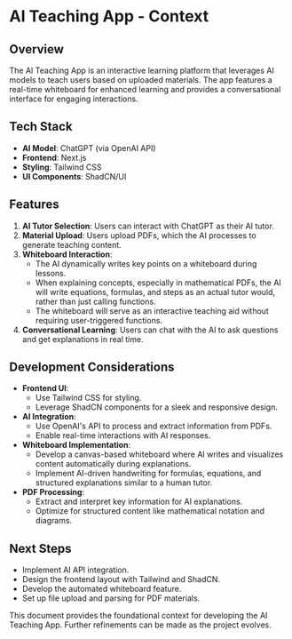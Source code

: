 # AI Teaching App - Context

## Overview

The AI Teaching App is an interactive learning platform that leverages AI models to teach users based on uploaded materials. The app features a real-time whiteboard for enhanced learning and provides a conversational interface for engaging interactions.

## Tech Stack

- **AI Model**: ChatGPT (via OpenAI API)
- **Frontend**: Next.js
- **Styling**: Tailwind CSS
- **UI Components**: ShadCN/UI

## Features

1. **AI Tutor Selection**: Users can interact with ChatGPT as their AI tutor.
2. **Material Upload**: Users upload PDFs, which the AI processes to generate teaching content.
3. **Whiteboard Interaction**:
   - The AI dynamically writes key points on a whiteboard during lessons.
   - When explaining concepts, especially in mathematical PDFs, the AI will write equations, formulas, and steps as an actual tutor would, rather than just calling functions.
   - The whiteboard will serve as an interactive teaching aid without requiring user-triggered functions.
4. **Conversational Learning**: Users can chat with the AI to ask questions and get explanations in real time.

## Development Considerations

- **Frontend UI**:
  - Use Tailwind CSS for styling.
  - Leverage ShadCN components for a sleek and responsive design.
- **AI Integration**:
  - Use OpenAI's API to process and extract information from PDFs.
  - Enable real-time interactions with AI responses.
- **Whiteboard Implementation**:
  - Develop a canvas-based whiteboard where AI writes and visualizes content automatically during explanations.
  - Implement AI-driven handwriting for formulas, equations, and structured explanations similar to a human tutor.
- **PDF Processing**:
  - Extract and interpret key information for AI explanations.
  - Optimize for structured content like mathematical notation and diagrams.

## Next Steps

- Implement AI API integration.
- Design the frontend layout with Tailwind and ShadCN.
- Develop the automated whiteboard feature.
- Set up file upload and parsing for PDF materials.

This document provides the foundational context for developing the AI Teaching App. Further refinements can be made as the project evolves.
